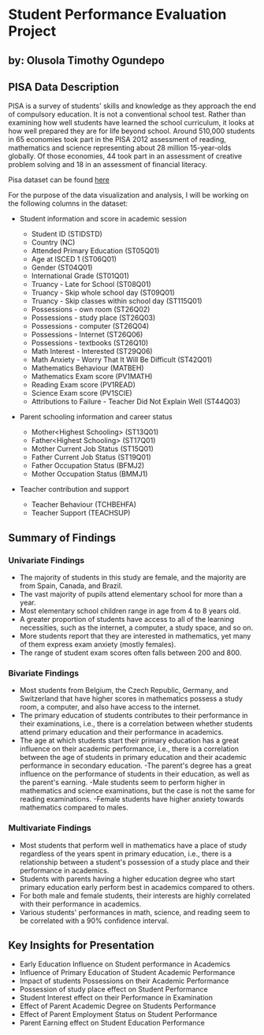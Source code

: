 # Student Performance Evaluation Project
## by: Olusola Timothy Ogundepo

## PISA Data Description

PISA is a survey of students' skills and knowledge as they approach the end of compulsory education. It is not a conventional school test. Rather than examining how well students have learned the school curriculum, it looks at how well prepared they are for life beyond school.
Around 510,000 students in 65 economies took part in the PISA 2012 assessment of reading, mathematics and science representing about 28 million 15-year-olds globally. Of those economies, 44 took part in an assessment of creative problem solving and 18 in an assessment of financial literacy.

Pisa dataset can be found [here](https://www.google.com/url?q=https://s3.amazonaws.com/udacity-hosted-downloads/ud507/pisa2012.csv.zip)

For the purpose of the data visualization and analysis, I will be working on the following columns in the dataset:
* Student information and score in academic session
    * Student ID (STIDSTD)
    * Country (NC)
    * Attended Primary Education (ST05Q01)
    * Age at ISCED 1 (ST06Q01)
    * Gender (ST04Q01)
    * International Grade (ST01Q01)
    * Truancy - Late for School (ST08Q01)
    * Truancy - Skip whole school day (ST09Q01)
    * Truancy - Skip classes within school day (ST115Q01)
    * Possessions - own room (ST26Q02)
    * Possessions - study place (ST26Q03)
    * Possessions - computer (ST26Q04)
    * Possessions - Internet (ST26Q06)
    * Possessions - textbooks (ST26Q10)
    * Math Interest - Interested (ST29Q06)
    * Math Anxiety - Worry That It Will Be Difficult (ST42Q01)
    * Mathematics Behaviour (MATBEH)
    * Mathematics Exam score (PV1MATH)
    * Reading Exam score (PV1READ)
    * Science Exam score (PV1SCIE)
    * Attributions to Failure - Teacher Did Not Explain Well (ST44Q03)
    
* Parent schooling information and career status
    * Mother\<Highest Schooling> (ST13Q01)
    * Father\<Highest Schooling> (ST17Q01)
    * Mother Current Job Status (ST15Q01)
    * Father Current Job Status (ST19Q01)
    * Father Occupation Status (BFMJ2)
    * Mother Occupation Status (BMMJ1)

* Teacher contribution and support
    * Teacher Behaviour (TCHBEHFA)
    * Teacher Support (TEACHSUP)

## Summary of Findings
### Univariate Findings
- The majority of students in this study are female, and the majority are from Spain, Canada, and Brazil. 
- The vast majority of pupils attend elementary school for more than a year. 
- Most elementary school children range in age from 4 to 8 years old. 
- A greater proportion of students have access to all of the learning necessities, such as the internet, a computer, a study space, and so on. 
- More students report that they are interested in mathematics, yet many of them express exam anxiety (mostly females). 
- The range of student exam scores often falls between 200 and 800.

### Bivariate Findings
- Most students from Belgium, the Czech Republic, Germany, and Switzerland that have higher scores in mathematics possess a study room, a computer, and also have access to the internet.
- The primary education of students contributes to their performance in their examinations, i.e., there is a correlation between whether students attend primary education and their performance in academics.
- The age at which students start their primary education has a great influence on their academic performance, i.e., there is a correlation between the age of students in primary education and their academic performance in secondary education.
-The parent's degree has a great influence on the performance of students in their education, as well as the parent's earning.
-Male students seem to perform higher in mathematics and science examinations, but the case is not the same for reading examinations.
-Female students have higher anxiety towards mathematics compared to males.

### Multivariate Findings
- Most students that perform well in mathematics have a place of study regardless of the years spent in primary education, i.e., there is a relationship between a student's possession of a study place and their performance in academics.
- Students with parents having a higher education degree who start primary education early perform best in academics compared to others.
- For both male and female students, their interests are highly correlated with their performance in academics.
- Various students' performances in math, science, and reading seem to be correlated with a 90% confidence interval.

## Key Insights for Presentation

- Early Education Influence on Student performance in Academics
- Influence of Primary Education of Student Academic Performance
- Impact of students Possessions on their Academic Performance
- Possession of study place effect on Student Performance
- Student Interest effect on their Performance in Examination
- Effect of Parent Academic Degree on Students Performance
- Effect of Parent Employment Status on Student Performance
- Parent Earning effect on Student Education Performance
